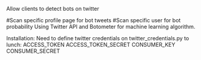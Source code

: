 Allow clients to detect bots on twitter

#Scan specific profile page for bot tweets
#Scan specific user for bot probability
Using Twitter API and Botometer for machine learning algorithm.

Installation: Need to define twitter credentials on twitter_credentials.py to lunch: 
ACCESS_TOKEN 
ACCESS_TOKEN_SECRET 
CONSUMER_KEY 
CONSUMER_SECRET
